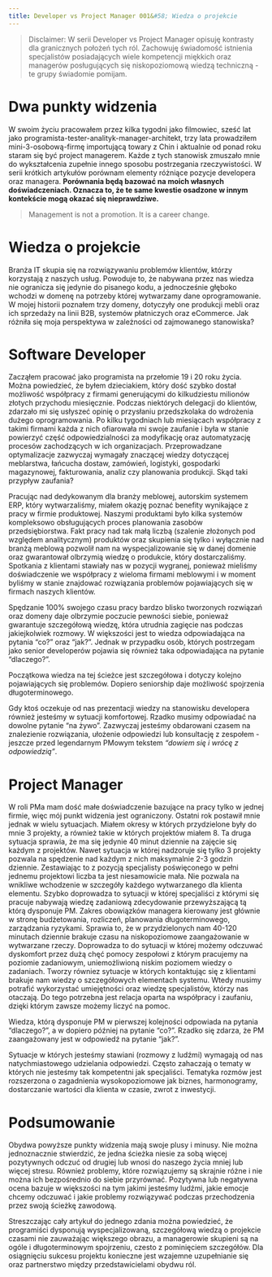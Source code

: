 ```yaml
---
title: Developer vs Project Manager 001&#58; Wiedza o projekcie
---
```


> Disclaimer: W serii Developer vs Project Manager opisuję kontrasty dla granicznych położeń tych ról. Zachowuję świadomość istnienia specjalistów posiadających wiele kompetencji miękkich oraz managerów posługujących się niskopoziomową wiedzą techniczną - te grupy świadomie pomijam.

# Dwa punkty widzenia

W swoim życiu pracowałem przez kilka tygodni jako filmowiec, sześć lat jako programista-tester-analityk-manager-architekt, trzy lata prowadziłem mini-3-osobową-firmę importującą towary z Chin i aktualnie od ponad roku staram się być project managerem. Każde z tych stanowisk zmuszało mnie do wykształcenia zupełnie innego sposobu postrzegania rzeczywistości. W serii krótkich artykułów porównam elementy różniące pozycje developera oraz managera. **Porównania będą bazować na moich własnych doświadczeniach. Oznacza to, że te same kwestie osadzone w innym kontekście mogą okazać się nieprawdziwe.**

> Management is not a promotion. It is a career change.

# Wiedza o projekcie

Branża IT skupia się na rozwiązywaniu problemów klientów, którzy korzystają z naszych usług. Powoduje to, że nabywana przez nas wiedza nie ogranicza się jedynie do pisanego kodu, a jednocześnie głęboko wchodzi w domenę na potrzeby której wytwarzamy dane oprogramowanie. W mojej historii poznałem trzy domeny, dotyczyły one produkcji mebli oraz ich sprzedaży na linii B2B, systemów płatniczych oraz eCommerce. Jak różniła się moja perspektywa w zależności od zajmowanego stanowiska?

# Software Developer

Zacząłem pracować jako programista na przełomie 19 i 20 roku życia. Można powiedzieć, że byłem dzieciakiem, który dość szybko dostał możliwość współpracy z firmami generującymi do kilkudziestu milionów złotych przychodu miesięcznie. Podczas niektórych delegacji do klientów, zdarzało mi się usłyszeć opinię o przysłaniu przedszkolaka do wdrożenia dużego oprogramowania. Po kilku tygodniach lub miesiącach współpracy z takimi firmami każda z nich ofiarowała mi swoje zaufanie i była w stanie powierzyć część odpowiedzialności za modyfikację oraz automatyzację procesów zachodzących w ich organizacjach. Przeprowadzane optymalizacje zazwyczaj wymagały znaczącej wiedzy dotyczącej meblarstwa, łańcucha dostaw, zamówień, logistyki, gospodarki magazynowej, fakturowania, analiz czy planowania produkcji. Skąd taki przypływ zaufania?

Pracując nad dedykowanym dla branży meblowej, autorskim systemem ERP, który wytwarzaliśmy, miałem okazję poznać benefity wynikające z pracy w firmie produktowej. Naszymi produktami było kilka systemów kompleksowo obsługujących proces planowania zasobów przedsiębiorstwa. Fakt pracy nad tak małą liczbą (szalenie złożonych pod względem analitycznym) produktów oraz skupienia się tylko i wyłącznie nad branżą meblową pozwolił nam na wyspecjalizowanie się w danej domenie oraz gwarantował olbrzymią wiedzę o produkcie, który dostarczaliśmy. Spotkania z klientami stawiały nas w pozycji wygranej, ponieważ mieliśmy doświadczenie we współpracy z wieloma firmami meblowymi i w moment byliśmy w stanie znajdować rozwiązania problemów pojawiających się w firmach naszych klientów.

Spędzanie 100% swojego czasu pracy bardzo blisko tworzonych rozwiązań oraz domeny daje olbrzymie poczucie pewności siebie, ponieważ gwarantuje szczegółową wiedzę, która utrudnia zagięcie nas podczas jakiejkolwiek rozmowy. W większości jest to wiedza odpowiadająca na pytania “co?” oraz “jak?”. Jednak w przypadku osób, których postrzegam jako senior developerów pojawia się również taka odpowiadająca na pytanie “dlaczego?”.

Początkowa wiedza na tej ścieżce jest szczegółowa i dotyczy kolejno pojawiających się problemów. Dopiero seniorship daje możliwość spojrzenia długoterminowego.

Gdy ktoś oczekuje od nas prezentacji wiedzy na stanowisku developera również jesteśmy w sytuacji komfortowej. Rzadko musimy odpowiadać na dowolne pytanie “na żywo”. Zazwyczaj jesteśmy obdarowani czasem na znalezienie rozwiązania, ułożenie odpowiedzi lub konsultację z zespołem - jeszcze przed legendarnym PMowym tekstem _“dowiem się i wrócę z odpowiedzią”_.

# Project Manager

W roli PMa mam dość małe doświadczenie bazujące na pracy tylko w jednej firmie, więc mój punkt widzenia jest ograniczony. Ostatni rok postawił mnie jednak w wielu sytuacjach. Miałem okresy w których przydzielone były do mnie 3 projekty, a również takie w których projektów miałem 8. Ta druga sytuacja sprawia, że ma się jedynie 40 minut dziennie na zajęcie się każdym z projektów. Nawet sytuacja w której nadzoruje się tylko 3 projekty pozwala na spędzenie nad każdym z nich maksymalnie 2-3 godzin dziennie. Zestawiając to z pozycją specjalisty poświęconego w pełni jednemu projektowi liczba ta jest niesamowicie mała. Nie pozwala na wnikliwe wchodzenie w szczegóły każdego wytwarzanego dla klienta elementu. Szybko doprowadza to sytuacji w której specjaliści z którymi się pracuje nabywają wiedzę zadaniową zdecydowanie przewyższającą tą którą dysponuje PM. Zakres obowiązków managera kierowany jest głównie w stronę budżetowania, rozliczeń, planowania długoterminowego, zarządzania ryzykami. Sprawia to, że w przydzielonych nam 40-120 minutach dziennie brakuje czasu na niskopoziomowe zaangażowanie w wytwarzane rzeczy. Doprowadza to do sytuacji w której możemy odczuwać dyskomfort przez dużą chęć pomocy zespołowi z którym pracujemy na poziomie zadaniowym, uniemożliwioną niskim poziomem wiedzy o zadaniach. Tworzy równiez sytuacje w których kontaktując się z klientami brakuje nam wiedzy o szczegółowych elementach systemu. Wtedy musimy potrafić wykorzystać umiejętności oraz wiedzę specjalistów, którzy nas otaczają. Do tego potrzebna jest relacja oparta na współpracy i zaufaniu, dzięki którym zawsze możemy liczyć na pomoc.

Wiedza, którą dysponuje PM w pierwszej kolejności odpowiada na pytania “dlaczego?”, a w dopiero później na pytanie “co?”. Rzadko się zdarza, że PM zaangażowany jest w odpowiedź na pytanie “jak?”.

Sytuacje w których jesteśmy stawiani (rozmowy z ludźmi) wymagają od nas natychmiastowego udzielania odpowiedzi. Często zahaczają o tematy w których nie jesteśmy tak kompetentni jak specjaliści. Tematyka rozmów jest rozszerzona o zagadnienia wysokopoziomowe jak biznes, harmonogramy, dostarczanie wartości dla klienta w czasie, zwrot z inwestycji.

# Podsumowanie

Obydwa powyższe punkty widzenia mają swoje plusy i minusy. Nie można jednoznacznie stwierdzić, że jedna ścieżka niesie za sobą więcej pozytywnych odczuć od drugiej lub wnosi do naszego życia mniej lub więcej stresu. Również problemy, które rozwiązujemy są skrajnie różne i nie można ich bezpośrednio do siebie przyrównać. Pozytywna lub negatywna ocena bazuje w większości na tym jakimi jesteśmy ludźmi, jakie emocje chcemy odczuwać i jakie problemy rozwiązywać podczas przechodzenia przez swoją ścieżkę zawodową.

Streszczając cały artykuł do jednego zdania można powiedzieć, że programiści dysponują wyspecjalizowaną, szczegółową wiedzą o projekcie czasami nie zauważając większego obrazu, a managerowie skupieni są na ogóle i długoterminowym spojrzeniu, czesto z pominięciem szczegółów. Dla osiągnięciu sukcesu projektu konieczne jest wzajemne uzupełnianie się oraz partnerstwo między przedstawicielami obydwu ról.
